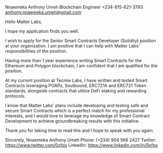 Nnaemeka Anthony Umeh
Blockchain Engineer
+234-815-621-3793
anthony.nnaemeka.umeh@gmail.com

Hello Matter Labs,

I hope my application finds you well.

I wish to apply for the Senior Smart Contracts Developer (Solidity) position at your organization. I am positive that I can help with Matter Labs' responsibilities of the position.

Having more than 1 year experience writing Smart Contracts for the Ethereum and Polygon blockchain, I am confident that I am qualified for the position.

At my current position at Tecmie Labs, I have written and tested Smart Contracts leveraging POAPs, Soulbound, ERC721A and ERC721 Token standards, alongside contracts that utilize DeFi staking and rewarding protocols.

I know that Matter Labs' plans include developing and testing safe and secure Smart Contracts which is a perfect match for my professional interests, and I would love to leverage my knowledge of Smart Contract Development to achieve groundbreaking results with this initiative.

Thank you for taking time to read this and I hope to speak with you again.

Sincerely,
Nnaemeka Anthony Umeh
Phone: (+234) 904 566 2427
Twitter: https://www.twitter.com/0xfps
LinkedIn: https://www.linkedin.com/in/0xfps
